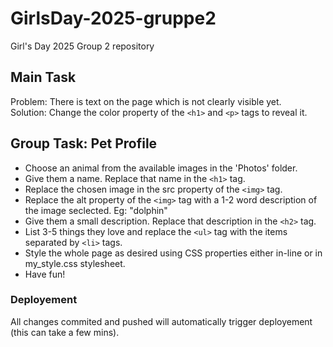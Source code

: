 
# GirlsDay-2025-gruppe2

Girl's Day 2025 Group 2 repository


## Main Task

Problem: There is text on the page which is not clearly visible yet.<br>
Solution: Change the color property of the `<h1>` and `<p>` tags to reveal it.


## Group Task: Pet Profile

- Choose an animal from the available images in the 'Photos' folder.
- Give them a name. Replace that name in the `<h1>` tag.
- Replace the chosen image in the src property of the `<img>` tag.
- Replace the alt property of the `<img>` tag with a 1-2 word description of the image seclected. Eg: "dolphin"
- Give them a small description. Replace that description in the `<h2>` tag.
- List 3-5 things they love and replace the `<ul>` tag with the items separated by `<li>` tags.
- Style the whole page as desired using CSS properties either in-line or in my_style.css stylesheet.
- Have fun!


### Deployement

All changes commited and pushed will automatically trigger deployement (this can take a few mins).
